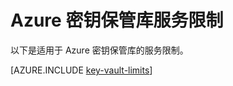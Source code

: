 <properties
   pageTitle="Azure 密钥保管库服务限制 | Azure"
   description="了解适用于 Azure 密钥保管库的服务限制。"
   documentationCenter="dev-center-name"
   services="key-vault"  
   authors="msmbaldwin"
   manager="mbaldwin"
   editor=""/>  


<tags
   ms.service="key-vault"
   ms.devlang="na"
   ms.topic="article"
   ms.tgt_pltfrm="na"
   ms.workload="identity"
   ms.date="09/16/2016"
   wacn.date="10/19/2016"
   ms.author="mbaldwin"/>

# Azure 密钥保管库服务限制

以下是适用于 Azure 密钥保管库的服务限制。

[AZURE.INCLUDE [key-vault-limits](../../includes/key-vault-limits.md)]

<!---HONumber=Mooncake_1010_2016-->
